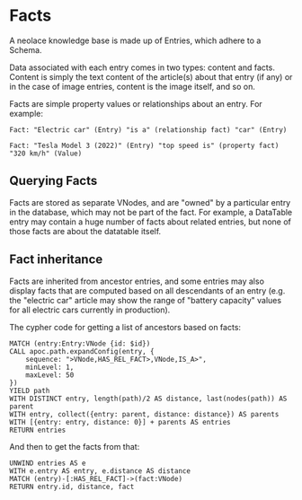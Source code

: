 # Facts

A neolace knowledge base is made up of Entries, which adhere to a Schema.

Data associated with each entry comes in two types: content and facts. Content
is simply the text content of the article(s) about that entry (if any) or in the
case of image entries, content is the image itself, and so on.

Facts are simple property values or relationships about an entry. For example:

    Fact: "Electric car" (Entry) "is a" (relationship fact) "car" (Entry)

    Fact: "Tesla Model 3 (2022)" (Entry) "top speed is" (property fact) "320 km/h" (Value)

## Querying Facts

Facts are stored as separate VNodes, and are "owned" by a particular entry in
the database, which may not be part of the fact. For example, a DataTable entry
may contain a huge number of facts about related entries, but none of those
facts are about the datatable itself.

## Fact inheritance

Facts are inherited from ancestor entries, and some entries may also display
facts that are computed based on all descendants of an entry (e.g. the
"electric car" article may show the range of "battery capacity" values for all
electric cars currently in production).

The cypher code for getting a list of ancestors based on facts:

    MATCH (entry:Entry:VNode {id: $id})
    CALL apoc.path.expandConfig(entry, {
        sequence: ">VNode,HAS_REL_FACT>,VNode,IS_A>",
        minLevel: 1,
        maxLevel: 50
    })
    YIELD path
    WITH DISTINCT entry, length(path)/2 AS distance, last(nodes(path)) AS parent
    WITH entry, collect({entry: parent, distance: distance}) AS parents
    WITH [{entry: entry, distance: 0}] + parents AS entries
    RETURN entries

And then to get the facts from that:

    UNWIND entries AS e
    WITH e.entry AS entry, e.distance AS distance
    MATCH (entry)-[:HAS_REL_FACT]->(fact:VNode)
    RETURN entry.id, distance, fact
